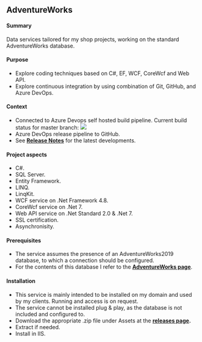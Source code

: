 
## AdventureWorks

#### Summary
Data services tailored for my shop projects, working on the standard AdventureWorks database.

#### Purpose
* Explore coding techniques based on C#, EF, WCF, CoreWcf and Web API.
* Explore continuous integration by using combination of Git, GitHub, and Azure DevOps.

#### Context
* Connected to Azure Devops self hosted build pipeline. Current build status for master branch: ![](https://dev.azure.com/RcsProjects/AdventureWorks/_apis/build/status/Build?branchName=master)
* Azure DevOps release pipeline to GitHub.
* See **[Release Notes](ReleaseNotes.md)** for the latest developments.

#### Project aspects
* C#.
* SQL Server.
* Entity Framework.
* LINQ.
* LinqKit.
* WCF service on .Net Framework 4.8.
* CoreWcf service on .Net 7.
* Web API service on .Net Standard 2.0 & .Net 7.
* SSL certification.
* Asynchronisity.

#### Prerequisites
* The service assumes the presence of an AdventureWorks2019 database, to which a connection should be configured.
* For the contents of this database I refer to the **[AdventureWorks page](https://docs.microsoft.com/en-us/sql/samples/adventureworks-install-configure)**.

#### Installation
* This service is mainly intended to be installed on my domain and used by my clients. Running and access is on request.
* The service cannot be installed plug & play, as the database is not included and configured to.
* Download the appropriate .zip file under Assets at the **[releases page](https://github.com/a-einstein/AdventureWorks/releases).**
* Extract if needed.
* Install in IIS.
